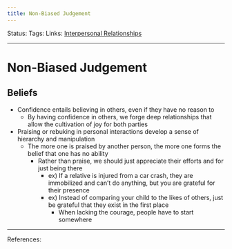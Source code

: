 ```yaml
---
title: Non-Biased Judgement
---
```

Status:
Tags:
Links: [Interpersonal Relationships](out/interpersonal-relationships.md)
___
# Non-Biased Judgement
## Beliefs
- Confidence entails believing in others, even if they have no reason to
	- By having confidence in others, we forge deep relationships that allow the cultivation of joy for both parties
- Praising or rebuking in personal interactions develop a sense of hierarchy and manipulation
	- The more one is praised by another person, the more one forms the belief that one has no ability
		- Rather than praise, we should just appreciate their efforts and for just being there
			- ex) If a relative is injured from a car crash, they are immobilized and can’t do anything, but you are grateful for their presence
			- ex) Instead of comparing your child to the likes of others, just be grateful that they exist in the first place
				- When lacking the courage, people have to start somewhere
___
References: